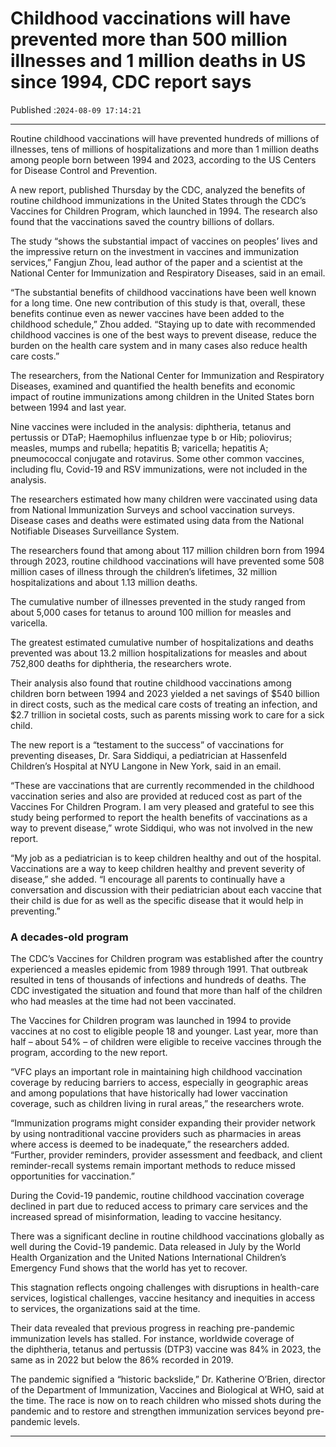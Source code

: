 # Childhood vaccinations will have prevented more than 500 million illnesses and 1 million deaths in US since 1994, CDC report says

Published :`2024-08-09 17:14:21`

---

Routine childhood vaccinations will have prevented hundreds of millions of illnesses, tens of millions of hospitalizations and more than 1 million deaths among people born between 1994 and 2023, according to the US Centers for Disease Control and Prevention.

A new report, published Thursday by the CDC, analyzed the benefits of routine childhood immunizations in the United States through the CDC’s Vaccines for Children Program, which launched in 1994. The research also found that the vaccinations saved the country billions of dollars.

The study “shows the substantial impact of vaccines on peoples’ lives and the impressive return on the investment in vaccines and immunization services,” Fangjun Zhou, lead author of the paper and a scientist at the National Center for Immunization and Respiratory Diseases, said in an email.

“The substantial benefits of childhood vaccinations have been well known for a long time. One new contribution of this study is that, overall, these benefits continue even as newer vaccines have been added to the childhood schedule,” Zhou added. “Staying up to date with recommended childhood vaccines is one of the best ways to prevent disease, reduce the burden on the health care system and in many cases also reduce health care costs.”

The researchers, from the National Center for Immunization and Respiratory Diseases, examined and quantified the health benefits and economic impact of routine immunizations among children in the United States born between 1994 and last year.

Nine vaccines were included in the analysis: diphtheria, tetanus and pertussis or DTaP; Haemophilus influenzae type b or Hib; poliovirus; measles, mumps and rubella; hepatitis B; varicella; hepatitis A; pneumococcal conjugate and rotavirus. Some other common vaccines, including flu, Covid-19 and RSV immunizations, were not included in the analysis.

The researchers estimated how many children were vaccinated using data from National Immunization Surveys and school vaccination surveys. Disease cases and deaths were estimated using data from the National Notifiable Diseases Surveillance System.

The researchers found that among about 117 million children born from 1994 through 2023, routine childhood vaccinations will have prevented some 508 million cases of illness through the children’s lifetimes, 32 million hospitalizations and about 1.13 million deaths.

The cumulative number of illnesses prevented in the study ranged from about 5,000 cases for tetanus to around 100 million for measles and varicella.

The greatest estimated cumulative number of hospitalizations and deaths prevented was about 13.2 million hospitalizations for measles and about 752,800 deaths for diphtheria, the researchers wrote.

Their analysis also found that routine childhood vaccinations among children born between 1994 and 2023 yielded a net savings of $540 billion in direct costs, such as the medical care costs of treating an infection, and $2.7 trillion in societal costs, such as parents missing work to care for a sick child.

The new report is a “testament to the success” of vaccinations for preventing diseases, Dr. Sara Siddiqui, a pediatrician at Hassenfeld Children’s Hospital at NYU Langone in New York, said in an email.

“These are vaccinations that are currently recommended in the childhood vaccination series and also are provided at reduced cost as part of the Vaccines For Children Program. I am very pleased and grateful to see this study being performed to report the health benefits of vaccinations as a way to prevent disease,” wrote Siddiqui, who was not involved in the new report.

“My job as a pediatrician is to keep children healthy and out of the hospital. Vaccinations are a way to keep children healthy and prevent severity of disease,” she added. “I encourage all parents to continually have a conversation and discussion with their pediatrician about each vaccine that their child is due for as well as the specific disease that it would help in preventing.”

### A decades-old program

The CDC’s Vaccines for Children program was established after the country experienced a measles epidemic from 1989 through 1991. That outbreak resulted in tens of thousands of infections and hundreds of deaths. The CDC investigated the situation and found that more than half of the children who had measles at the time had not been vaccinated.

The Vaccines for Children program was launched in 1994 to provide vaccines at no cost to eligible people 18 and younger. Last year, more than half – about 54% – of children were eligible to receive vaccines through the program, according to the new report.

“VFC plays an important role in maintaining high childhood vaccination coverage by reducing barriers to access, especially in geographic areas and among populations that have historically had lower vaccination coverage, such as children living in rural areas,” the researchers wrote.

“Immunization programs might consider expanding their provider network by using nontraditional vaccine providers such as pharmacies in areas where access is deemed to be inadequate,” the researchers added. “Further, provider reminders, provider assessment and feedback, and client reminder-recall systems remain important methods to reduce missed opportunities for vaccination.”

During the Covid-19 pandemic, routine childhood vaccination coverage declined in part due to reduced access to primary care services and the increased spread of misinformation, leading to vaccine hesitancy.

There was a significant decline in routine childhood vaccinations globally as well during the Covid-19 pandemic. Data released in July by the World Health Organization and the United Nations International Children’s Emergency Fund shows that the world has yet to recover.

This stagnation reflects ongoing challenges with disruptions in health-care services, logistical challenges, vaccine hesitancy and inequities in access to services, the organizations said at the time.

Their data revealed that previous progress in reaching pre-pandemic immunization levels has stalled. For instance, worldwide coverage of the diphtheria, tetanus and pertussis (DTP3) vaccine was 84% in 2023, the same as in 2022 but below the 86% recorded in 2019.

The pandemic signified a “historic backslide,” Dr. Katherine O’Brien, director of the Department of Immunization, Vaccines and Biological at WHO, said at the time. The race is now on to reach children who missed shots during the pandemic and to restore and strengthen immunization services beyond pre-pandemic levels.

---

